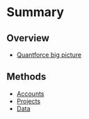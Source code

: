 # Summary

## Overview

* [Quantforce big picture](README.md)

## Methods

* [Accounts](methods.md)
* [Projects](projects.md)
* [Data](data.md)

